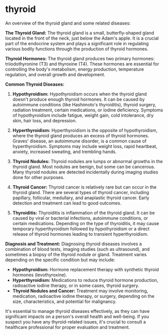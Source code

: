 # thyroid

An overview of the thyroid gland and some related diseases:

**The Thyroid Gland:**
The thyroid gland is a small, butterfly-shaped gland located in the front of the neck, just below the Adam's apple. It is a crucial part of the endocrine system and plays a significant role in regulating various bodily functions through the production of thyroid hormones.

**Thyroid Hormones:**
The thyroid gland produces two primary hormones: triiodothyronine (T3) and thyroxine (T4). These hormones are essential for controlling the body's metabolism, energy production, temperature regulation, and overall growth and development.

**Common Thyroid Diseases:**

1. **Hypothyroidism:**
   Hypothyroidism occurs when the thyroid gland doesn't produce enough thyroid hormones. It can be caused by autoimmune conditions (like Hashimoto's thyroiditis), thyroid surgery, radiation treatment, certain medications, or iodine deficiency. Symptoms of hypothyroidism include fatigue, weight gain, cold intolerance, dry skin, hair loss, and depression.

2. **Hyperthyroidism:**
   Hyperthyroidism is the opposite of hypothyroidism, where the thyroid gland produces an excess of thyroid hormones. Graves' disease, an autoimmune disorder, is a common cause of hyperthyroidism. Symptoms may include weight loss, rapid heartbeat, anxiety, increased sweating, and trembling hands.

3. **Thyroid Nodules:**
   Thyroid nodules are lumps or abnormal growths in the thyroid gland. Most nodules are benign, but some can be cancerous. Many thyroid nodules are detected incidentally during imaging studies done for other purposes.

4. **Thyroid Cancer:**
   Thyroid cancer is relatively rare but can occur in the thyroid gland. There are several types of thyroid cancer, including papillary, follicular, medullary, and anaplastic thyroid cancer. Early detection and treatment can lead to good outcomes.

5. **Thyroiditis:**
   Thyroiditis is inflammation of the thyroid gland. It can be caused by viral or bacterial infections, autoimmune conditions, or certain medications. Depending on the type of thyroiditis, it may cause temporary hyperthyroidism followed by hypothyroidism or a direct release of thyroid hormones leading to transient hyperthyroidism.

**Diagnosis and Treatment:**
Diagnosing thyroid diseases involves a combination of blood tests, imaging studies (such as ultrasound), and sometimes a biopsy of the thyroid nodule or gland. Treatment varies depending on the specific condition but may include:

- **Hypothyroidism:** Hormone replacement therapy with synthetic thyroid hormones (levothyroxine).
- **Hyperthyroidism:** Medications to reduce thyroid hormone production, radioactive iodine therapy, or in some cases, thyroid surgery.
- **Thyroid Nodules and Cancer:** Treatment may involve monitoring, medication, radioactive iodine therapy, or surgery, depending on the size, characteristics, and potential for malignancy.

It's essential to manage thyroid diseases effectively, as they can have significant impacts on a person's overall health and well-being. If you suspect you have any thyroid-related issues, it's crucial to consult a healthcare professional for proper evaluation and treatment.
